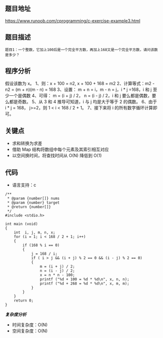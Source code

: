 ## 题目地址
https://www.runoob.com/cprogramming/c-exercise-example3.html

## 题目描述
```
题目1：一个整数，它加上100后是一个完全平方数，再加上168又是一个完全平方数，请问该数是多少？

```
## 程序分析
假设该数为 x。
1、则：x + 100 = n2, x + 100 + 168 = m2
2、计算等式：m2 - n2 = (m + n)(m - n) = 168
3、设置： m + n = i，m - n = j，i * j =168，i 和 j 至少一个是偶数
4、可得： m = (i + j) / 2， n = (i - j) / 2，i 和 j 要么都是偶数，要么都是奇数。
5、从 3 和 4 推导可知道，i 与 j 均是大于等于 2 的偶数。
6、由于 i * j = 168， j>=2，则 1 < i < 168 / 2 + 1。
7、接下来将 i 的所有数字循环计算即可。

## 关键点

- 求和转换为求差
- 借助 Map 结构将数组中每个元素及其索引相互对应
- 以空间换时间，将查找时间从 O(N) 降低到 O(1)

## 代码
* 语言支持：c

```
/**
 * @param {number[]} nums
 * @param {number} target
 * @return {number[]}
 */
#include <stdio.h>
 
int main (void)
{
    int  i, j, m, n, x;
    for (i = 1; i < 168 / 2 + 1; i++)
    {
        if (168 % i == 0)
        {
            j = 168 / i;
            if ( i > j && (i + j) % 2 == 0 && (i - j) % 2 == 0)
            {
                m = (i + j) / 2;
                n = (i - j) / 2;
                x = n * n - 100;
                printf ("%d + 100 = %d * %d\n", x, n, n);
                printf ("%d + 268 = %d * %d\n", x, m, m);
            }
        }
    }
    return 0;
}
```

***复杂度分析***

- 时间复杂度：O(N)
- 空间复杂度：O(N)
